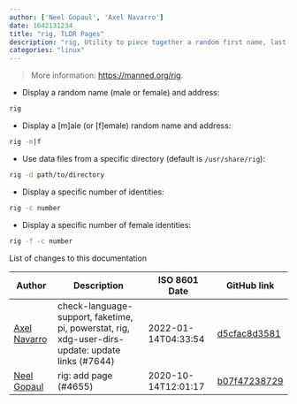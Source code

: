 ```yaml
---
author: ['Neel Gopaul', 'Axel Navarro']
date: 1642131234
title: "rig, TLDR Pages"
description: "rig, Utility to piece together a random first name, last name, street number and address, along with a geographically consistent (ie, they all match the same area) city, state, ZIP code, and area code."
categories: "linux"
---
```

> More information: <https://manned.org/rig>.

- Display a random name (male or female) and address:

```bash
rig
```

- Display a [m]ale (or [f]emale) random name and address:

```bash
rig -m|f
```

- Use data files from a specific directory (default is `/usr/share/rig`):

```bash
rig -d path/to/directory
```

- Display a specific number of identities:

```bash
rig -c number
```

- Display a specific number of female identities:

```bash
rig -f -c number
```
List of changes to this documentation


Author | Description | ISO 8601 Date | GitHub link
------|-----|-----|-----
[Axel Navarro](mailto:navarroaxel@gmail.com) | check-language-support, faketime, pi, powerstat, rig, xdg-user-dirs-update: update links (#7644) | 2022-01-14T04:33:54 | [d5cfac8d3581](https://github.com/tldr-pages/tldr/commit/d5cfac8d3581cf0f9d735fbcefe9bf3b02815441)
[Neel Gopaul](mailto:neelmedhanshgopaul@gmail.com) | rig: add page (#4655) | 2020-10-14T12:01:17 | [b07f47238729](https://github.com/tldr-pages/tldr/commit/b07f4723872961471b9a3d1f921971872f0367e7)

